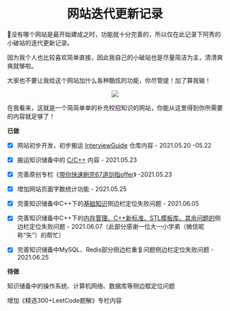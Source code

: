 <h1 align="center">网站迭代更新记录</h1>
🎉没有哪个网站是最开始建成之时，功能就十分完善的，所以仅在此记录下阿秀的小破站的迭代更新记录。

因为我个人也比较喜欢简单直接，因此我自己的小破站也是尽量简洁为主，清清爽爽就够啦。

大家也不要让我给这个网站加什么各种酷炫的功能，你尽管提！加了算我输！

<div align="center">
    <img style="align:center;"  src="https://cdn.jsdelivr.net/gh/forthespada/mediaImage2@4.8/202106/任性.png" style="zoom:10%;" />
</div>





在我看来，这就是一个简简单单的补充校招知识的网站，你能从这里得到你所需要的内容就足够了！

**已做**

+ [x] 网站初步开发，初步搬运 [InterviewGuide](https://github.com/forthespada/InterviewGuide) 仓库内容 - 2021.05.20 -05.22
+ [x] 搬运知识储备中的 [C/C++](Doc/Knowledge/C++/README.md) 内容 - 2021.05.23
+ [x] 完善原创专栏《[带你快速刷完67道剑指offer](https://interviewguide.cn/#/Doc/Knowledge/%E7%AE%97%E6%B3%95/%E5%B8%A6%E4%BD%A0%E5%BF%AB%E9%80%9F%E5%88%B7%E5%AE%8C67%E9%81%93%E5%89%91%E6%8C%87offer/README)》 -2021.05.23
+ [x] 增加网站页面字数统计功能 - 2021.05.25
+ [x] 完善知识储备中C++下的[基础知识](Doc/Knowledge/C++/基础语法/基础语法.md)侧边栏定位失败问题 - 2021.06.05
+ [x] 完善知识储备中C++下的[内存管理、C++新标准、STL模板库、其余问题的](Doc/Knowledge/C++/README.md)侧边栏定位失败问题 - 2021.06.07（此部分感谢一位大一小学弟（微信昵称“矢”）的帮忙）
+ [x] 完善知识储备中MySQL、Redis部分侧边栏重复问题侧边栏定位失败问题 - 2021.06.25

  

<!-- +[x] 为复选框-->

**待做**

知识储备中的操作系统、计算机网络、数据库等侧边框定位问题

增加《精选300+LeetCode题解》专栏内容





